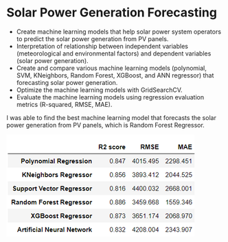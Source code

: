 # Solar Power Generation Forecasting
* Create machine learning models that help solar power system operators to predict the solar power generation from PV panels.
* Interpretation of relationship between independent variables (meteorological and environmental factors) and dependent variables (solar power generation).
* Create and compare various machine learning models (polynomial, SVM, KNeighbors, Random Forest, XGBoost, and ANN regressor) that forecasting solar power generation.
* Optimize the machine learning models with GridSearchCV.
* Evaluate the machine learning models using regression evaluation metrics (R-squared, RMSE, MAE).

I was able to find the best machine learning model that forecasts the solar power generation from PV panels, which is Random Forest Regressor.

![](https://github.com/jaydenlau014/Solar_Power_Generation_Forecasting/blob/main/Overall%20Score.png)
